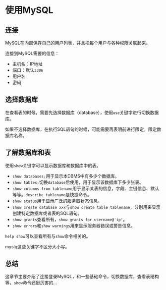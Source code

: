 # 使用MySQL
## 连接
MySQL在内部保存自己的用户列表，并且把每个用户与各种权限关联起来。

连接到MySQL需要的信息：
* 主机名：IP地址
* 端口：默认`3306`
* 用户名
* 密码

## 选择数据库
在查看表的时候，需要先选择数据库（database），使用`use`关键字进行切换数据库。

如果不选择数据库，在执行SQL语句的时候，可能需要再表明前进行限定，限定数据库名称。

## 了解数据库和表
使用`show`关键字可以显示数据库和数据库中的表。

* `show databases;`用于显示本DBMS中有多少个数据库。
* `show tables;`切换`database`后使用，用于显示该数据库下多少张表。
* `show columns from tablename`用于显示某表的信息，字段、主键信息、默认等等。`describe tablename`是快捷命令。
* `show status`用于显示广泛的服务器状态信息。
* `show create database xxx`与`show create table tablename`，分别用来显示创建特定数据库或者表的SQL语句。
* `show grants`查看所有，`show grants for username@'ip'`。
* `show errors`和`show warnings`用来显示服务器错误或警告信息。

`help show`可以查看所有与`show`命令相关的。

myslq这些关键字不区分大小写。

## 总结
这章节主要介绍了连接登录MySQL，和一些基础命令，切换数据库，查看表结构等，`show`命令还挺厉害的...
